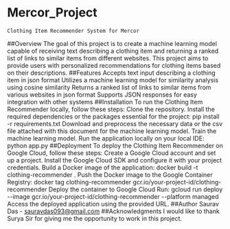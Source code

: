 # Mercor_Project
    Clothing Item Recommender System for Mercor
##Overview
    The goal of this project is to create a machine learning model capable of receiving text describing a clothing item and returning a
    ranked list of links to similar items from different websites. This project aims to provide users with personalized recommendations
    for clothing items based on their descriptions.
##Features
    Accepts text input describing a clothing item in json format
    Utilizes a machine learning model for similarity analysis using cosine similarity
    Returns a ranked list of links to similar items from various websites in json format
    Supports JSON responses for easy integration with other systems
##Installation
    To run the Clothing Item Recommender locally, follow these steps:
    Clone the repository.
    Install the required dependencies or the packages essential for the project: pip install -r requirements.txt
    Download and preprocess the necessary data or the csv file attached with this document for the machine learning model.
    Train the machine learning model.
    Run the application locally on your local IDE: python app.py
##Deployment
    To deploy the Clothing Item Recommender on Google Cloud, follow these steps:
    Create a Google Cloud account and set up a project.
    Install the Google Cloud SDK and configure it with your project credentials.
    Build a Docker image of the application: docker build -t clothing-recommender .
    Push the Docker image to the Google Container Registry: docker tag clothing-recommender gcr.io/your-project-id/clothing-recommender
    Deploy the container to Google Cloud Run: gcloud run deploy --image gcr.io/your-project-id/clothing-recommender --platform managed
    Access the deployed application using the provided URL.
##Author
    Saurav Das - sauravdas093@gmail.com
##Acknowledgments
    I would like to thank Surya Sir for giving me the opportunity to work in this project.
